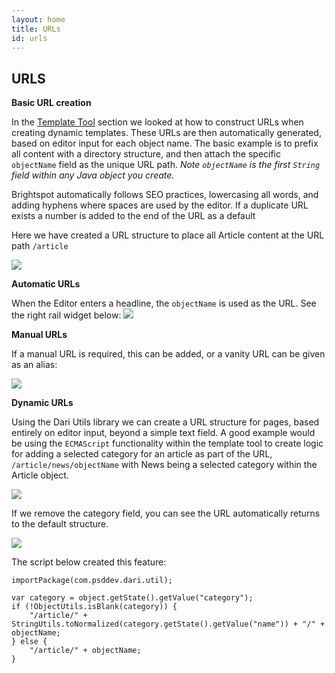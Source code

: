 ```yaml
---
layout: home
title: URLs
id: urls
---
```


## URLS


**Basic URL creation**

In the [Template Tool](/brightspot-cms/template-tool.html) section we looked at how to construct URLs when creating dynamic templates. These URLs are then automatically generated, based on editor input for each object name. The basic example is to prefix all content with a directory structure, and then attach the specific `objectName` field as the unique URL path. *Note `objectName` is the first `String` field within any Java object you create.*

Brightspot automatically follows SEO practices, lowercasing all words, and adding hyphens where spaces are used by the editor. If a duplicate URL exists a number is added to the end of the URL as a default

Here we have created a URL structure to place all Article content at the URL path `/article`

![](http://docs.brightspot.s3.amazonaws.com/create-url-structure.png)


**Automatic URLs**

When the Editor enters a headline, the `objectName` is used as the URL. See the right rail widget below:
![](http://docs.brightspot.s3.amazonaws.com/auto-url-structure.png)

**Manual URLs**

If a manual URL is required, this can be added, or a vanity URL can be given as an alias:

![](http://docs.brightspot.s3.amazonaws.com/permalink-alias-options.png)


**Dynamic URLs**

Using the Dari Utils library we can create a URL structure for pages, based entirely on editor input, beyond a simple text field. A good example would be using the `ECMAScript` functionality within the template tool to create logic for adding a selected category for an article as part of the URL, `/article/news/objectName` with News being a selected category within the Article object.

![](http://docs.brightspot.s3.amazonaws.com/category-url-added.png)

If we remove the category field, you can see the URL automatically returns to the default structure.

![](http://docs.brightspot.s3.amazonaws.com/category-url-removed.png)

The script below created this feature:


	importPackage(com.psddev.dari.util);

	var category = object.getState().getValue("category");
	if (!ObjectUtils.isBlank(category)) {
	    "/article/" + StringUtils.toNormalized(category.getState().getValue("name")) + "/" + objectName;
	} else {
	    "/article/" + objectName;
	}